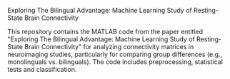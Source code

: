 Exploring The Bilingual Advantage: Machine Learning Study of Resting-State Brain Connectivity

This repository contains the MATLAB code from the paper entitled "Exploring The Bilingual Advantage: Machine Learning Study of Resting-State Brain Connectivity" for analyzing connectivity matrices in neuroimaging studies, particularly for comparing group differences (e.g., monolinguals vs. bilinguals). The code includes preprocessing, statistical tests and classification.
